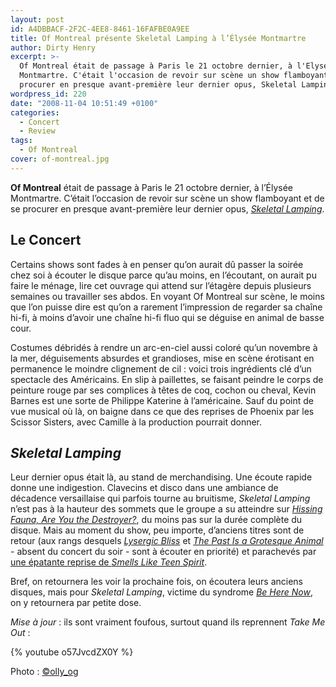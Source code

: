 ```yaml
---
layout: post
id: A4DBBACF-2F2C-4EE8-8461-16FAFBE0A9EE
title: Of Montreal présente Skeletal Lamping à l’Élysée Montmartre
author: Dirty Henry
excerpt: >-
  Of Montreal était de passage à Paris le 21 octobre dernier, à l'Elysée
  Montmartre. C'était l'occasion de revoir sur scène un show flamboyant et de se
  procurer en presque avant-première leur dernier opus, Skeletal Lamping.
wordpress_id: 220
date: "2008-11-04 10:51:49 +0100"
categories:
  - Concert
  - Review
tags:
  - Of Montreal
cover: of-montreal.jpg
---
```


**Of Montreal** était de passage à Paris le 21 octobre dernier, à l’Élysée
Montmartre. C’était l’occasion de revoir sur scène un show flamboyant et de se
procurer en presque avant-première leur dernier opus, [_Skeletal Lamping_][1].

## Le Concert

Certains shows sont fades à en penser qu’on aurait dû passer la soirée chez soi
à écouter le disque parce qu’au moins, en l’écoutant, on aurait pu faire le
ménage, lire cet ouvrage qui attend sur l’étagère depuis plusieurs semaines ou
travailler ses abdos. En voyant Of Montreal sur scène, le moins que l’on puisse
dire est qu’on a rarement l’impression de regarder sa chaîne hi-fi, à moins
d’avoir une chaîne hi-fi fluo qui se déguise en animal de basse cour.

Costumes débridés à rendre un arc-en-ciel aussi coloré qu’un novembre à la mer,
déguisements absurdes et grandioses, mise en scène érotisant en permanence le
moindre clignement de cil : voici trois ingrédients clé d’un spectacle des
Américains. En slip à paillettes, se faisant peindre le corps de peinture rouge
par ses complices à têtes de coq, cochon ou cheval, Kevin Barnes est une sorte
de Philippe Katerine à l’américaine. Sauf du point de vue musical où là, on
baigne dans ce que des reprises de Phoenix par les Scissor Sisters, avec Camille
à la production pourrait donner.

## _Skeletal Lamping_

Leur dernier opus était là, au stand de merchandising. Une écoute rapide donne
une indigestion. Clavecins et disco dans une ambiance de décadence versaillaise
qui parfois tourne au bruitisme, _Skeletal Lamping_ n’est pas à la hauteur des
sommets que le groupe a su atteindre sur [_Hissing Fauna, Are You the
Destroyer?_][2], du moins pas sur la durée complète du disque. Mais au moment du
show, peu importe, d’anciens titres sont de retour (aux rangs desquels
[_Lysergic Bliss_][3] et [_The Past Is a Grotesque Animal_][4] - absent du
concert du soir - sont à écouter en priorité) et parachevés par [une épatante
reprise de _Smells Like Teen Spirit_][6].

Bref, on retournera les voir la prochaine fois, on écoutera leurs anciens
disques, mais pour _Skeletal Lamping_, victime du syndrome [_Be Here Now_][5],
on y retournera par petite dose.

*Mise à jour* : ils sont vraiment foufous, surtout quand ils reprennent *Take Me
Out* :

{% youtube o57JvcdZX0Y %}

Photo : [©olly_og](https://flickr.com/photos/ollyog/)

[1]: https://album.link/fr/i/292482141
[2]: https://album.link/fr/i/211929971
[3]: https://song.link/fr/i/118426416
[4]: https://song.link/fr/i/211930561
[5]: https://fr.wikipedia.org/wiki/Be_Here_Now
[6]: https://www.youtube.com/watch?v=DOTFonEXmsI
